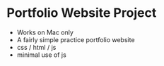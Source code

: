 # Portfolio Website Project

- Works on Mac only
- A fairly simple practice portfolio website
- css / html / js
- minimal use of js
